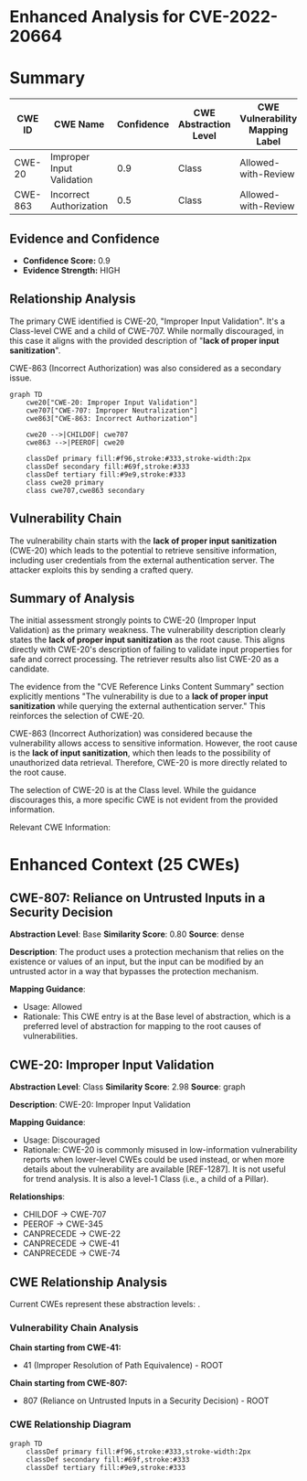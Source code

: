 # Enhanced Analysis for CVE-2022-20664

# Summary
| CWE ID | CWE Name | Confidence | CWE Abstraction Level | CWE Vulnerability Mapping Label | CWE-Vulnerability Mapping Notes |
|---|---|---|---|---|---|
| CWE-20 | Improper Input Validation | 0.9 | Class | Allowed-with-Review | Primary CWE |
| CWE-863 | Incorrect Authorization | 0.5 | Class | Allowed-with-Review | Secondary Candidate |

## Evidence and Confidence

*   **Confidence Score:** 0.9
*   **Evidence Strength:** HIGH

## Relationship Analysis
The primary CWE identified is CWE-20, "Improper Input Validation". It's a Class-level CWE and a child of CWE-707. While normally discouraged, in this case it aligns with the provided description of "**lack of proper input sanitization**".

CWE-863 (Incorrect Authorization) was also considered as a secondary issue.

```mermaid
graph TD
    cwe20["CWE-20: Improper Input Validation"]
    cwe707["CWE-707: Improper Neutralization"]
    cwe863["CWE-863: Incorrect Authorization"]

    cwe20 -->|CHILDOF| cwe707
    cwe863 -->|PEEROF| cwe20

    classDef primary fill:#f96,stroke:#333,stroke-width:2px
    classDef secondary fill:#69f,stroke:#333
    classDef tertiary fill:#9e9,stroke:#333
    class cwe20 primary
    class cwe707,cwe863 secondary
```

## Vulnerability Chain
The vulnerability chain starts with the **lack of proper input sanitization** (CWE-20) which leads to the potential to retrieve sensitive information, including user credentials from the external authentication server. The attacker exploits this by sending a crafted query.

## Summary of Analysis
The initial assessment strongly points to CWE-20 (Improper Input Validation) as the primary weakness. The vulnerability description clearly states the **lack of proper input sanitization** as the root cause. This aligns directly with CWE-20's description of failing to validate input properties for safe and correct processing. The retriever results also list CWE-20 as a candidate.

The evidence from the "CVE Reference Links Content Summary" section explicitly mentions "The vulnerability is due to a **lack of proper input sanitization** while querying the external authentication server." This reinforces the selection of CWE-20.

CWE-863 (Incorrect Authorization) was considered because the vulnerability allows access to sensitive information. However, the root cause is the **lack of input sanitization**, which then leads to the possibility of unauthorized data retrieval. Therefore, CWE-20 is more directly related to the root cause.

The selection of CWE-20 is at the Class level. While the guidance discourages this, a more specific CWE is not evident from the provided information.

Relevant CWE Information:

# Enhanced Context (25 CWEs)

## CWE-807: Reliance on Untrusted Inputs in a Security Decision
**Abstraction Level**: Base
**Similarity Score**: 0.80
**Source**: dense

**Description**:
The product uses a protection mechanism that relies on the existence or values of an input, but the input can be modified by an untrusted actor in a way that bypasses the protection mechanism.

**Mapping Guidance**:
- Usage: Allowed
- Rationale: This CWE entry is at the Base level of abstraction, which is a preferred level of abstraction for mapping to the root causes of vulnerabilities.

## CWE-20: Improper Input Validation
**Abstraction Level**: Class
**Similarity Score**: 2.98
**Source**: graph

**Description**:
CWE-20: Improper Input Validation

**Mapping Guidance**:
- Usage: Discouraged
- Rationale: CWE-20 is commonly misused in low-information vulnerability reports when lower-level CWEs could be used instead, or when more details about the vulnerability are available [REF-1287]. It is not useful for trend analysis. It is also a level-1 Class (i.e., a child of a Pillar).

**Relationships**:
- CHILDOF -> CWE-707
- PEEROF -> CWE-345
- CANPRECEDE -> CWE-22
- CANPRECEDE -> CWE-41
- CANPRECEDE -> CWE-74


## CWE Relationship Analysis

Current CWEs represent these abstraction levels: .


### Vulnerability Chain Analysis

**Chain starting from CWE-41:**
- 41 (Improper Resolution of Path Equivalence) - ROOT


**Chain starting from CWE-807:**
- 807 (Reliance on Untrusted Inputs in a Security Decision) - ROOT



### CWE Relationship Diagram

```mermaid
graph TD
    classDef primary fill:#f96,stroke:#333,stroke-width:2px
    classDef secondary fill:#69f,stroke:#333
    classDef tertiary fill:#9e9,stroke:#333
```